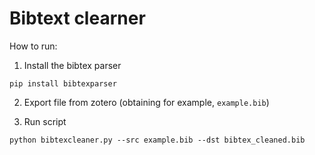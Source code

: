 # Bibtext clearner

How to run:

1. Install the bibtex parser

`pip install bibtexparser`

2. Export file from zotero (obtaining for example, `example.bib`)

3. Run script

`python bibtexcleaner.py --src example.bib --dst bibtex_cleaned.bib
`